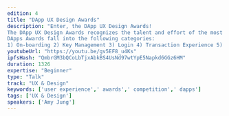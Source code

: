 ```yaml
---
edition: 4
title: "DApp UX Design Awards"
description: "Enter, the DApp UX Design Awards! 
The DApp UX Design Awards recognizes the talent and effort of the most ingenious DApps from developers and designers; voted by the community, for the community.
DApps Awards fall into the following categories:
1) On-boarding 2) Key Management 3) Login 4) Transaction Experience 5) Visual Identity 6) Overall UX"
youtubeUrl: "https://youtu.be/gv5EF8_u4Ks"
ipfsHash: "QmbrGM3bQCoLbTjxAbkBS4UsNd97wtYpE5Napkd6GGz6HM"
duration: 1326
expertise: "Beginner"
type: "Talk"
track: "UX & Design"
keywords: ['user experience',' awards',' competition',' dapps']
tags: ['UX & Design']
speakers: ['Amy Jung']
---
```

